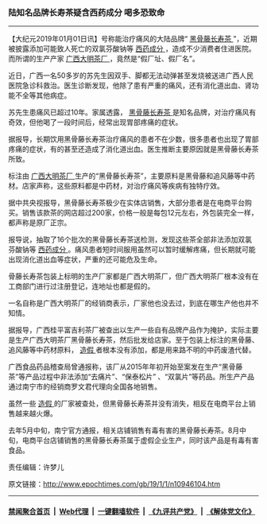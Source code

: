 ### 陆知名品牌长寿茶疑含西药成分 喝多恐致命
------------------------

<p>
 【大纪元2019年01月01日讯】号称能治疗痛风的大陆品牌“
 <a href="http://www.epochtimes.com/gb/tag/%E9%BB%91%E9%AA%A8%E8%97%A4%E9%95%BF%E5%AF%BF%E8%8C%B6.html">
  黑骨藤长寿茶
 </a>
 ”，近期被披露添加可能致人死亡的双氯芬酸钠等
 <a href="http://www.epochtimes.com/gb/tag/%E8%A5%BF%E8%8D%AF%E6%88%90%E5%88%86.html">
  西药成分
 </a>
 ，造成不少消费者住进医院。而所谓的生产产家
 <a href="http://www.epochtimes.com/gb/tag/%E5%B9%BF%E8%A5%BF%E5%A4%A7%E6%98%8E%E8%8C%B6%E5%8E%82.html">
  广西大明茶厂
 </a>
 ，竟然是“假厂址、假厂名”。
</p>
<p>
 近日，广西一名50多岁的苏先生因双手、脚都无法动弹甚至发烧被送进广西人民医院急诊科救治。医生诊断发现，他除了患有严重的痛风，还有消化道出血、肾功能不全等其他病症。
</p>
<p>
 苏先生患痛风已超过10年。家属透露，
 <a href="http://www.epochtimes.com/gb/tag/%E9%BB%91%E9%AA%A8%E8%97%A4%E9%95%BF%E5%AF%BF%E8%8C%B6.html">
  黑骨藤长寿茶
 </a>
 是知名品牌，对治疗痛风有奇效，但他喝了一段时间后，经常出现胃部疼痛的症状。
</p>
<p>
 据报导，长期饮用黑骨藤长寿茶治疗痛风的患者不在少数，很多患者也出现了胃部疼痛的症状，有的甚至还造成了消化道出血。医生推断主要原因就是黑骨藤长寿茶所致。
</p>
<p>
 标注由
 <a href="http://www.epochtimes.com/gb/tag/%E5%B9%BF%E8%A5%BF%E5%A4%A7%E6%98%8E%E8%8C%B6%E5%8E%82.html">
  广西大明茶厂
 </a>
 生产的“黑骨藤长寿茶”，主要原料是黑骨藤和追风藤等中药材。店家声称，这些原料都是中药材，对治疗痛风等疾病有独特疗效。
</p>
<p>
 据中共央视报导，黑骨藤长寿茶极少在实体店销售，大部分患者是在电商平台购买。销售该款茶的网店超过200家，价格一般是每包12元左右，外包装完全一样，都声称是原厂正宗。
</p>
<p>
 报导说，抽取了16个批次的黑骨藤长寿茶送检测，发现这些茶全部非法添加双氯芬酸钠等
 <a href="http://www.epochtimes.com/gb/tag/%E8%A5%BF%E8%8D%AF%E6%88%90%E5%88%86.html">
  西药成分
 </a>
 。痛风患者短时间服用虽然可以暂时缓解疼痛，但长期就可能出现消化道出血等症状，严重的还可能危及生命。
</p>
<p>
 骨藤长寿茶包装上标明的生产厂家都是广西大明茶厂，但广西大明茶厂根本没有在工商部门进行过注册登记，连地址也都是假的。
</p>
<p>
 一名自称是广西大明茶厂的经销商表示，厂家他也没去过，到底在哪生产他也并不知情。
</p>
<p>
 据报导，广西桂平富吉利茶厂被查出以生产一些自有品牌产品作为掩护，实际主要是生产广西大明茶厂黑骨藤长寿茶，然后批发给店家。至于包装上标注的黑骨藤、追风藤等中药材原料，
 <a href="http://www.epochtimes.com/gb/tag/%E9%80%A0%E5%81%87.html">
  造假
 </a>
 者根本没有添加，都是用来路不明的中药废渣代替。
</p>
<p>
 广西食品药品稽查局曾通报称，该厂从2015年年初开始至案发在生产“黑骨藤茶”等产品过程中非法添加“去痛片”、“保泰松片” 、“双氯片”等药品。所生产产品通过南宁市的经销商罗文君代理向全国各地销售。
</p>
<p>
 虽然一些
 <a href="http://www.epochtimes.com/gb/tag/%E9%80%A0%E5%81%87.html">
  造假
 </a>
 的厂家被查处，但黑骨藤长寿茶并没有消失，相反在电商平台上销售越来越火爆。
</p>
<p>
 去年5月中旬，南宁官方通报，相关店铺销售有毒有害的黑骨藤长寿茶。8月中旬，电商平台店铺销售的黑骨藤长寿茶属于虚假企业生产，同时该产品是有毒有害食品。
</p>
<p>
 责任编辑：许梦儿
</p>

原文链接：http://www.epochtimes.com/gb/19/1/1/n10946104.htm


------------------------
#### [禁闻聚合首页](https://github.com/gfw-breaker/banned-news/blob/master/README.md) &nbsp;|&nbsp; [Web代理](https://github.com/gfw-breaker/open-proxy/blob/master/README.md) &nbsp;|&nbsp; [一键翻墙软件](https://github.com/gfw-breaker/nogfw/blob/master/README.md) &nbsp;|&nbsp; [《九评共产党》](https://github.com/gfw-breaker/9ping.md/blob/master/README.md#九评之一评共产党是什么) &nbsp;|&nbsp; [《解体党文化》](https://github.com/gfw-breaker/jtdwh.md/blob/master/README.md#绪论)